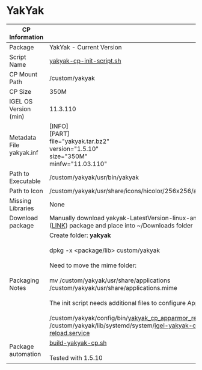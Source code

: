 # YakYak

|  CP Information |            |
|-----------------|------------|
| Package | YakYak - Current Version |
| Script Name | [yakyak-cp-init-script.sh](yakyak-cp-init-script.sh) |
| CP Mount Path | /custom/yakyak |
| CP Size | 350M |
| IGEL OS Version (min) | 11.3.110 |
| Metadata File <br /> yakyak.inf | [INFO] <br /> [PART] <br /> file="yakyak.tar.bz2" <br /> version="1.5.10" <br /> size="350M" <br /> minfw="11.03.110" |
| Path to Executable | /custom/yakyak/usr/bin/yakyak |
| Path to Icon | /custom/yakyak/usr/share/icons/hicolor/256x256/apps/yakyak.png |
| Missing Libraries | None |
| Download package | Manually download yakyak-LatestVersion-linux-amd64.deb ([LINK](https://github.com/yakyak/yakyak/releases/latest)) package and place into ~/Downloads folder |
| Packaging Notes | Create folder: **yakyak** <br /><br /> dpkg -x <package/lib> custom/yakyak <br /><br /> Need to move the mime folder: <br /><br />mv /custom/yakyak/usr/share/applications /custom/yakyak/usr/share/applications.mime <br /><br />The init script needs additional files to configure AppArmor: <br /><br /> /custom/yakyak/config/bin/[yakyak_cp_apparmor_reload](yakyak_cp_apparmor_reload) <br /> /custom/yakyak/lib/systemd/system/[igel-yakyak-cp-apparmor-reload.service](igel-yakyak-cp-apparmor-reload.service) |
| Package automation | [build-yakyak-cp.sh](build-yakyak-cp.sh) <br /><br /> Tested with 1.5.10 |
